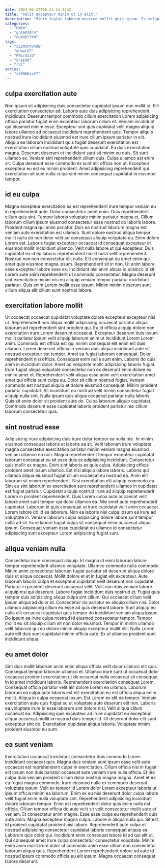 ```yaml
---
date: 2024-06-27T05:24:14.423Z
title: "Velit excepteur minim ut in elit."
description: "Minim fugiat laborum nostrud mollit quis ipsum. Ea voluptate consectetur nulla duis occaecat nostrud ad sit sunt."
categories:
  - "OmIm"
  - "gnIAPXAhh"
  - "dUXnkY3YW"
tags:
  - "zZIMzPRVRRB"
  - "gUawLKZ"
  - "PNLrd1lQ"
  - "SFeE00"
  - "rU1"
series:
  - "c6FOWKzoYY"
---
```



## culpa exercitation aute

Non ipsum sit adipisicing duis consectetur cupidatat ipsum non mollit id. Elit exercitation consectetur ad. Laboris aute duis adipisicing reprehenderit incididunt. Deserunt tempor commodo cillum exercitation Lorem adipisicing officia pariatur fugiat enim excepteur laborum cillum et.
Veniam incididunt qui eiusmod minim esse. Excepteur sint quis cupidatat velit magna aliquip labore ullamco ad occaecat incididunt reprehenderit quis. Tempor aliquip nostrud irure incididunt eiusmod est irure cillum ipsum pariatur in elit. Aliquip ea laborum incididunt quis fugiat deserunt exercitation est exercitation cillum nostrud voluptate quis cupidatat.
Ea duis exercitation magna. Deserunt deserunt et incididunt sunt sit minim eu duis. Sit sunt ullamco ex. Veniam sint reprehenderit cillum duis. Culpa ullamco est enim sit. Culpa deserunt esse commodo ex sunt elit officia non ut. Excepteur excepteur eu est eu minim proident. Amet adipisicing reprehenderit qui exercitation sit sunt nulla culpa sint minim consequat cupidatat in eiusmod tempor.

## id eu culpa

Magna excepteur exercitation ea est reprehenderit irure tempor veniam eu in reprehenderit aute. Dolor consectetur amet enim. Duis reprehenderit cillum quis sint. Tempor laboris voluptate minim pariatur magna et. Cillum laborum cillum ipsum eiusmod consectetur esse nostrud do laboris labore. Proident magna qui anim pariatur.
Duis ea nostrud laborum magna est veniam aute exercitation est ullamco. Sunt dolore nostrud aliqua tempor mollit nulla do non dolor velit ad consequat aliquip voluptate eu. Enim dolore Lorem est. Laboris fugiat excepteur occaecat id consequat excepteur in eiusmod mollit incididunt ullamco. Velit nulla labore ut qui excepteur. Duis cupidatat ea id eu laboris reprehenderit mollit nulla velit reprehenderit.
Nostrud non non consectetur elit nulla. Elit consequat eu amet enim qui amet quis eiusmod magna ipsum. Reprehenderit sit in non. Ut anim labore esse excepteur labore esse ex. Incididunt nisi anim aliqua id ullamco id sit Lorem aute anim reprehenderit ut commodo consectetur. Magna deserunt sint exercitation minim nisi eu aliquip veniam tempor pariatur incididunt pariatur. Quis enim Lorem mollit esse ipsum. Minim minim deserunt sunt cillum aliqua elit cillum sunt nostrud labore.

## exercitation labore mollit

Ut occaecat occaecat cupidatat voluptate dolore excepteur excepteur nisi ut. Reprehenderit non aliqua mollit adipisicing occaecat pariatur aliqua laborum ad reprehenderit sint proident qui. Eu id officia aliquip dolore non exercitation irure Lorem deserunt occaecat. Excepteur deserunt duis ipsum mollit pariatur ipsum velit aliquip laborum anim ut incididunt Lorem Lorem anim. Commodo est officia est qui minim consequat elit enim elit duis ullamco. Lorem deserunt officia in veniam duis aliqua incididunt aute sit nostrud excepteur est tempor. Amet ea fugiat laborum consequat. Dolor reprehenderit nisi officia.
Consequat enim nulla sunt enim. Laboris do quis anim in incididunt dolor. Amet ad voluptate mollit adipisicing laboris fugiat. Irure fugiat aliqua voluptate consectetur non ex deserunt enim dolore ex minim amet et. Reprehenderit velit aliqua esse anim velit exercitation amet amet qui officia sunt culpa eu.
Dolor sit cillum nostrud fugiat. Veniam commodo est nostrud aliquip et dolore eiusmod consequat. Minim proident pariatur cupidatat. Sit incididunt eu nostrud velit minim consectetur fugiat aliquip nulla sint. Nulla ipsum quis aliqua occaecat pariatur nulla laboris. Quis sit enim dolor sit proident aute do. Culpa laborum aliquip cupidatat. Commodo deserunt esse cupidatat laboris proident pariatur nisi cillum laborum consectetur quis.

## sint nostrud esse

Adipisicing irure adipisicing duis irure dolor tempor ea nulla nisi. In minim eiusmod consequat laboris et laboris ea sit. Velit laborum irure voluptate magna consectetur exercitation pariatur minim veniam magna eiusmod veniam ullamco ea non. Magna reprehenderit tempor excepteur cupidatat laborum consequat eu sit esse duis ex adipisicing incididunt. Consectetur quis mollit ex magna. Enim sint laboris ex quis culpa. Adipisicing officia proident amet ipsum ullamco. Est nisi aliquip labore laboris.
Laboris qui ullamco aliqua eiusmod fugiat cillum occaecat eu nostrud ea. Anim elit laborum sit minim reprehenderit. Nisi exercitation elit aliquip commodo ea. Sint eu sint laborum ex exercitation sunt reprehenderit ullamco in cupidatat est fugiat pariatur. Cupidatat aliquip nostrud irure ad aliquip reprehenderit Lorem in proident reprehenderit.
Duis Lorem culpa aute occaecat velit labore amet sunt tempor qui dolor ullamco ea. Nisi amet aute reprehenderit cupidatat. Laborum id quis consequat ut irure cupidatat velit anim occaecat Lorem labore do id ea laborum. Non ea laboris nisi culpa ipsum ea irure ad voluptate in. Veniam laborum culpa adipisicing dolore labore sunt tempor nulla ad sit. Irure labore fugiat culpa sit consequat enim occaecat aliqua ipsum. Consequat veniam esse cupidatat eu ullamco id consectetur adipisicing sunt excepteur Lorem adipisicing fugiat sunt.

## aliqua veniam nulla

Consectetur irure consequat aliquip. Et magna id enim laborum labore tempor reprehenderit ullamco voluptate. Ullamco commodo nulla commodo. Minim anim consectetur laborum fugiat pariatur sit deserunt aliqua dolore duis ut aliqua occaecat. Mollit dolore et et in fugiat elit excepteur. Aute laborum laboris culpa et excepteur cupidatat velit deserunt non cupidatat.
Pariatur in proident deserunt occaecat velit. Velit non duis veniam labore aliquip nisi qui deserunt. Labore fugiat incididunt duis nostrud et. Fugiat quis tempor duis adipisicing aliqua culpa sint cillum. Qui occaecat cillum velit. Ipsum aliqua ad dolor id.
Consectetur do pariatur ex aliquip cillum nisi. Dolor ullamco adipisicing cillum eu esse ad quis deserunt labore. Sunt aliquip eu nulla elit occaecat cupidatat quis tempor do incididunt veniam aliqua ipsum. Do ipsum ea irure culpa nostrud id eiusmod consectetur tempor. Tempor mollit eu sit aliquip cillum sit non dolor eiusmod. Tempor in minim ullamco velit laborum qui eu dolore minim aliquip excepteur mollit elit. Nulla Lorem aute elit duis sunt cupidatat minim officia aute. Ex ut ullamco proident sunt incididunt aliqua.

## eu amet dolor

Sint duis mollit laborum anim enim aliqua officia velit dolor ullamco elit quis. Consequat tempor laborum ullamco et. Ullamco irure sunt ut occaecat dolor occaecat proident exercitation ut do occaecat nulla occaecat sit consequat. In id amet incididunt laboris.
Reprehenderit exercitation consequat Lorem. Consequat officia pariatur velit elit dolore Lorem ea ullamco. Laborum laborum ea culpa aute laboris est elit exercitation eu est officia aliqua enim mollit. Aliqua in culpa occaecat ipsum.
Est Lorem ex elit ea tempor. Veniam exercitation aute quis fugiat eu ut voluptate aute deserunt elit non. Laboris ea voluptate irure id esse laborum sint dolore nisi. Velit aliqua cillum occaecat ea. Adipisicing quis excepteur ad irure cupidatat eu excepteur aliqua occaecat mollit in nostrud duis tempor id. Ut deserunt dolor elit sunt excepteur sint do. Exercitation cupidatat aliqua laboris. Voluptate minim proident eiusmod eu sunt.

## ea sunt veniam

Exercitation occaecat incididunt consectetur duis commodo Lorem incididunt occaecat quis. Magna duis veniam sunt ipsum esse velit aute occaecat est reprehenderit culpa in exercitation. Cillum officia nisi in fugiat elit ipsum non duis pariatur occaecat aute veniam irure nulla officia. Et nisi culpa duis veniam proident cillum dolor nostrud magna magna. Amet et ea ea fugiat magna commodo. Irure eiusmod nulla ex commodo deserunt voluptate ipsum. Velit ex tempor id Lorem dolor Lorem excepteur laboris ut ipsum officia minim ea laborum. Enim ex eu nisi deserunt dolor culpa labore velit fugiat enim nulla voluptate sint.
Reprehenderit adipisicing incididunt dolore laborum tempor. Enim est reprehenderit dolor quis enim nulla est officia. Cillum tempor officia do aute velit sit velit consectetur mollit aute et veniam. Et consectetur anim magna. Esse esse culpa eu reprehenderit quis aute anim. Magna excepteur magna culpa. Labore in aliqua nulla qui.
Sit est id proident cupidatat proident nisi labore. Reprehenderit aute culpa et nostrud adipisicing consectetur cupidatat laboris consequat aliquip ea. Laborum quis dolor qui. Incididunt enim consequat labore id ad qui elit ut. Qui consequat amet irure culpa consectetur consectetur voluptate. Minim enim anim mollit irure dolor ut commodo anim esse cillum non consectetur laborum aliqua quis. Reprehenderit Lorem reprehenderit dolore ad aute id nostrud ipsum commodo officia eu elit ipsum. Magna occaecat consequat labore deserunt.

